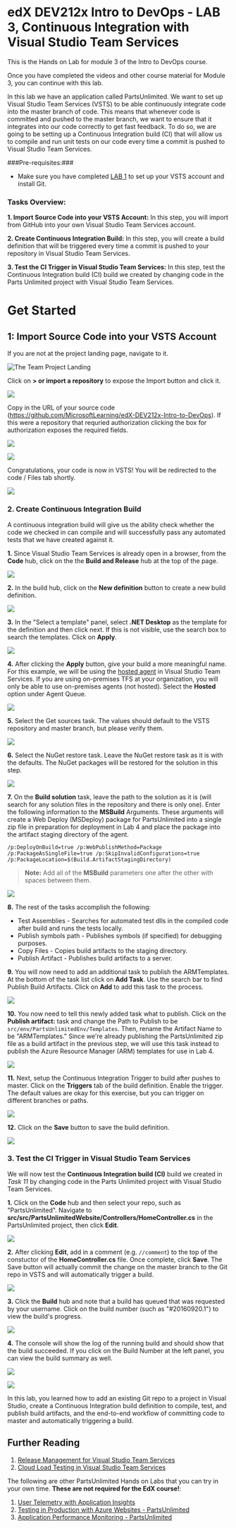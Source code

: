 # edX DEV212x Intro to DevOps - LAB 3, Continuous Integration with Visual Studio Team Services #
This is the Hands on Lab for module 3 of the Intro to DevOps course.

Once you have completed the videos and other course material for Module 3, you can continue with this lab.

In this lab we have an application called PartsUnlimited. We want to set up
Visual Studio Team Services (VSTS) to be able continuously integrate code into the master
branch of code. This means that whenever code is committed and pushed to the
master branch, we want to ensure that it integrates into our code correctly to
get fast feedback. To do so, we are going to be setting up a Continuous Integration build (CI) that
will allow us to compile and run unit tests on our code every time a commit is
pushed to Visual Studio Team Services.

###Pre-requisites:###

-   Make sure you have completed [LAB 1](../Lab1/EdX212x-Lab1.md) to set up your VSTS account and install Git. 

### Tasks Overview: ###

**1. Import Source Code into your VSTS Account:** In this step, you will import from GitHub into your own Visual Studio Team Services account.

**2. Create Continuous Integration Build:** In this step, you will create a build definition that will be triggered every time a commit is pushed to your repository in Visual Studio Team Services. 

**3. Test the CI Trigger in Visual Studio Team Services:** In this step, test the Continuous Integration build (CI) build we created by changing code in the Parts Unlimited project with Visual Studio Team Services. 

# Get Started #

## 1: Import Source Code into your VSTS Account ##
If you are not at the project landing page, navigate to it.

   ![The Team Project Landing](media/vsts_new_project_landing.png "The Team Project Landing")

Click on **> or import a repository** to expose the Import button and click it.

![](<media/vsts_import.png>)

Copy in the URL of your source code (https://github.com/MicrosoftLearning/edX-DEV212x-Intro-to-DevOps).  If this were a repository that requried authorization clicking the box for authorization exposes the required fields.

![](<media/vsts_import_dialog.png>)

![](<media/vsts_import_success.png>)

Congratulations, your code is now in VSTS!  You will be redirected to the code / Files tab shortly.

![](<media/parts_unlimited_vsts.png>)

### 2. Create Continuous Integration Build

A continuous integration build will give us the ability check whether the code
we checked in can compile and will successfully pass any automated tests that we
have created against it.

**1.** Since Visual Studio Team Services is already open in a browser, from the **Code** hub, click on the the **Build and Release** hub at the top of the page.

![](<media/build_hub.png>)

**2.** In the build hub, click on the **New definition** button to create a new build definition.

![](<media/create_new_definition.png>)

**3.** In the "Select a template" panel, select **.NET Desktop** as the template for the definition and then click next. If this is not visible, use the search box to search the templates.  Click on **Apply**.

![](<media/select_vs_template.png>)

**4.** After clicking the **Apply** button, give your build a more meaningful name. For this example, we will be using the [hosted agent](https://www.visualstudio.com/en-us/docs/build/admin/agents/hosted-pool) in Visual Studio Team Services. If you are using on-premises TFS at your organization, you will only be able to use on-premises agents (not hosted).  Select the **Hosted** option under Agent Queue.

![](<media/select_agent_queue.png>)

**5.** Select the Get sources task.  The values should default to the VSTS repository and master branch, but please verify them.

![](<media/buildtask_getsources.png>)

**6.** Select the NuGet restore task. Leave the NuGet restore task as it is with the defaults. The NuGet packages will be restored for the solution in this step. 

![](<media/nuget_restore.png>)

**7.** On the **Build solution** task, leave the path to the solution as it is (will search for any solution files in the repository and there is only one). Enter the following information to the **MSBuild** Arguments. These arguments will create a Web Deploy (MSDeploy) package for PartsUnlimited into a single zip file in preparation for deployment in Lab 4 and place the package into the artifact staging directory of the agent. 
    
    /p:DeployOnBuild=true /p:WebPublishMethod=Package /p:PackageAsSingleFile=true /p:SkipInvalidConfigurations=true /p:PackageLocation=$(Build.ArtifactStagingDirectory)
      
> **Note:** Add all of the **MSBuild** parameters one after the other with spaces between them.

![](<media/add_msbuild_args.png>)

**8.** The rest of the tasks accomplish the following:
* Test Assemblies - Searches for automated test dlls in the compiled code after build and runs the tests locally.
* Publish symbols path - Publishes symbols (if specified) for debugging purposes.
* Copy Files - Copies build artifacts to the staging directory.
* Publish Artifact - Publishes build artifacts to a server.

**9.** You will now need to add an additional task to publish the ARMTemplates.  At the bottom of the task list click on **Add Task**.  Use the search bar to find Publish Build Artifacts.  Click on **Add** to add this task to the process.

![](<media/publish_arm_templates.png>)

**10.** You now need to tell this newly added task what to publish. Click on the **Publish artifact:** task and change the Path to Publish to be `src/env/PartsUnlimitedEnv/Templates`. Then, rename the Artifact Name to be "ARMTemplates." Since we're already publishing the PartsUnlimited zip file as a build artifact in the previous step, we will use this task instead to publish the Azure Resource Manager (ARM) templates for use in Lab 4.

![](<media/publish_arm_templates2.png>)

**11.** Next, setup the Continuous Integration Trigger to build after pushes to master.  Click on the **Triggers** tab of the build definition. Enable the trigger.  The default values are okay for this exercise, but you can trigger on different branches or paths.

![](<media/enable_ci.png>)

**12.** Click on the **Save** button to save the build definition. 

![](<media/save_build_definition.png>)

### 3. Test the CI Trigger in Visual Studio Team Services

We will now test the **Continuous Integration build (CI)** build we created in *Task 11* by changing code in the Parts Unlimited project with Visual Studio Team Services.

**1.** Click on the **Code** hub and then select your repo, such as "PartsUnlimited". Navigate to **src/src/PartsUnlimitedWebsite/Controllers/HomeController.cs** in the PartsUnlimited project, then click **Edit**.

![](<media/open_home_controller.png>)

**2.** After clicking **Edit**, add in a comment (e.g. `//comment`) to the top of the constuctor of the **HomeController.cs** file. Once complete, click **Save**. The Save button will actually commit the change on the master branch to the Git repo in VSTS and will automatically trigger a build.

![](<media/edit_home_controller.png>)

**3.** Click the **Build** hub and note that a build has queued that was requested by your username. Click on the build number (such as "#20160920.1") to view the build's progress.

![](<media/view_running_build.png>)

**4.** The console will show the log of the running build and should show that the build succeeded. If you click on the Build Number at the left panel, you can view the build summary as well. 

![](<media/view_build_console.png>)

![](<media/view_build_summary.png>)

In this lab, you learned how to add an existing Git repo to a project in Visual Studio, create a Continuous Integration build definition to compile, test, and publish build artifacts, and the end-to-end workflow of committing code to master and automatically triggering a build. 

## Further Reading
1. [Release Management for Visual Studio Team Services](https://msdn.microsoft.com/Library/vs/alm/release/overview-rmpreview)
2. [Cloud Load Testing in Visual Studio Team Services](https://channel9.msdn.com/Events/Visual-Studio/Connect-event-2015/Cloud-Loading-Testing-in-Visual-Studio-Team-Service)

The following are other PartsUnlimited Hands on Labs that you can try in your own time. **These are not required for the EdX course!**:

1. [User Telemetry with Application Insights](https://github.com/Microsoft/PartsUnlimited/blob/hands-on-labs/docs/HOL_PartsUnlimited_HDD-User-Telemetry/HOL_PartsUnlimited_HDD-User-Telemetry.md)
2. [Testing in Production with Azure Websites - PartsUnlimited](https://github.com/Microsoft/PartsUnlimited/blob/hands-on-labs/docs/HOL_HDD_Testing_in_Production/HDD%20Testing%20in%20Production%20with%20Azure%20Websites%20HOL.md)
3. [Application Performance Monitoring - PartsUnlimited](https://github.com/Microsoft/PartsUnlimited/blob/hands-on-labs/docs/HOL_PartsUnlimited_Application_Performance_Monitoring/HOL_PartsUnlimited_Application_Performance_Monitoring.md)
